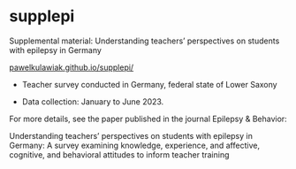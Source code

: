 # supplepi

Supplemental material: Understanding teachers’ perspectives on students with epilepsy in Germany

[pawelkulawiak.github.io/supplepi/](https://pawelkulawiak.github.io/supplepi/)

- Teacher survey conducted in Germany, federal state of Lower Saxony

- Data collection: January to June 2023.

For more details, see the paper published in the journal Epilepsy & Behavior:

Understanding teachers’ perspectives on students with epilepsy in Germany: A survey examining knowledge, experience, and affective, cognitive, and behavioral attitudes to inform teacher training
